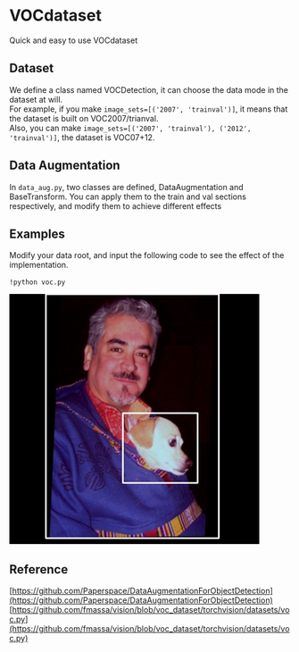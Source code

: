 # VOCdataset
Quick and easy to use VOCdataset

## Dataset
We define a class named VOCDetection, it can choose the data mode in the dataset at will.\
For example, if you make `image_sets=[('2007', 'trainval')]`, it means that the dataset is built on VOC2007/trianval.\
Also, you can make `image_sets=[('2007', 'trainval'), ('2012', 'trainval')]`, the dataset is VOC07+12.

## Data Augmentation
In `data_aug.py`, two classes are defined, DataAugmentation and BaseTransform. You can apply them to the train and val sections respectively, and modify them to achieve different effects

## Examples
Modify your data root, and input the following code to see the effect of the implementation.
```
!python voc.py
```
![](./example.jpg)

## Reference
[https://github.com/Paperspace/DataAugmentationForObjectDetection](https://github.com/Paperspace/DataAugmentationForObjectDetection)
[https://github.com/fmassa/vision/blob/voc_dataset/torchvision/datasets/voc.py](https://github.com/fmassa/vision/blob/voc_dataset/torchvision/datasets/voc.py)
